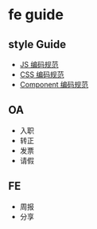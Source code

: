 # fe guide

## style Guide

* [JS 编码规范](./js.md)
* [CSS 编码规范](./css.md)
* [Component 编码规范](./component.md)

## OA

* 入职
* 转正
* 发票
* 请假

## FE

* 周报
* 分享